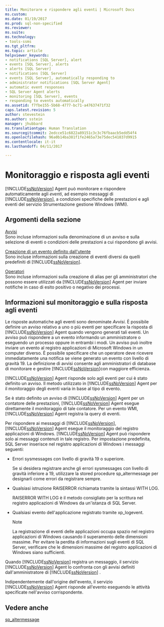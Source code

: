 ```yaml
---
title: Monitorare e rispondere agli eventi | Microsoft Docs
ms.custom: 
ms.date: 01/19/2017
ms.prod: sql-non-specified
ms.reviewer: 
ms.suite: 
ms.technology:
- tools-ssms
ms.tgt_pltfrm: 
ms.topic: article
helpviewer_keywords:
- notifications [SQL Server], alert
- events [SQL Server], alerts
- alerts [SQL Server]
- notifications [SQL Server]
- events [SQL Server], automatically responding to
- administrator notifications [SQL Server Agent]
- automatic event responses
- SQL Server Agent alerts
- monitoring [SQL Server], events
- responding to events automatically
ms.assetid: f7fbe155-5b68-4777-bc71-a47637471f32
caps.latest.revision: 5
author: stevestein
ms.author: sstein
manager: jhubbard
ms.translationtype: Human Translation
ms.sourcegitcommit: 2edcce51c6822a89151c3c3c76fbaacb5edd54f4
ms.openlocfilehash: 96a0b14ba381f1fe2465a73e75dec541037d9915
ms.contentlocale: it-it
ms.lasthandoff: 04/11/2017

---
```

# <a name="monitor-and-respond-to-events"></a>Monitoraggio e risposta agli eventi
[!INCLUDE[ssNoVersion](../../includes/ssnoversion_md.md)] Agent può monitorare e rispondere automaticamente agli *eventi*, ad esempio messaggi di [!INCLUDE[ssNoVersion](../../includes/ssnoversion_md.md)], a condizioni specifiche delle prestazioni e agli eventi del servizio Strumentazione gestione Windows (WMI).  
  
## <a name="in-this-section"></a>Argomenti della sezione  
[Avvisi](../../ssms/agent/alerts.md)  
Sono incluse informazioni sulla denominazione di un avviso e sulla selezione di eventi o condizioni delle prestazioni a cui rispondono gli avvisi.  
  
[Creazione di un evento definito dall'utente](../../ssms/agent/create-a-user-defined-event.md)  
Sono incluse informazioni sulla creazione di eventi diversi da quelli predefiniti di [!INCLUDE[ssNoVersion](../../includes/ssnoversion_md.md)].  
  
[Operatori](../../ssms/agent/operators.md)  
Sono incluse informazioni sulla creazione di alias per gli amministratori che possono essere utilizzati da [!INCLUDE[ssNoVersion](../../includes/ssnoversion_md.md)] Agent per inviare notifiche in caso di esito positivo o negativo dei processi.  
  
## <a name="about-monitoring-and-responding-to-events"></a>Informazioni sul monitoraggio e sulla risposta agli eventi  
Le risposte automatiche agli eventi sono denominate *Avvisi*. È possibile definire un avviso relativo a uno o più eventi per specificare la risposta di [!INCLUDE[ssNoVersion](../../includes/ssnoversion_md.md)] Agent quando vengono generati tali eventi. Un avviso può rispondere a un evento informando un amministratore o eseguendo un processo oppure in entrambi i modi. Un avviso può inoltre inviare un evento al registro applicazioni di Microsoft Windows in un computer diverso. È possibile specificare che un operatore deve ricevere immediatamente una notifica se viene generato un evento con livello di gravità 19. La definizione di avvisi consente agli amministratori di database di monitorare e gestire [!INCLUDE[ssNoVersion](../../includes/ssnoversion_md.md)]con maggiore efficienza.  
  
[!INCLUDE[ssNoVersion](../../includes/ssnoversion_md.md)] Agent risponde solo agli eventi per cui è stato definito un avviso. Il metodo utilizzato in [!INCLUDE[ssNoVersion](../../includes/ssnoversion_md.md)] Agent per il monitoraggio degli eventi varia in base al tipo di evento.  
  
Se è stato definito un avviso di [!INCLUDE[ssNoVersion](../../includes/ssnoversion_md.md)] Agent per un contatore delle prestazioni, [!INCLUDE[ssNoVersion](../../includes/ssnoversion_md.md)] Agent esegue direttamente il monitoraggio di tale contatore. Per un evento WMI, [!INCLUDE[ssNoVersion](../../includes/ssnoversion_md.md)] Agent registra la query di eventi.  
  
Per rispondere ai messaggi di [!INCLUDE[ssNoVersion](../../includes/ssnoversion_md.md)], [!INCLUDE[ssNoVersion](../../includes/ssnoversion_md.md)] Agent esegue il monitoraggio del registro applicazioni di Windows. [!INCLUDE[ssNoVersion](../../includes/ssnoversion_md.md)] Agent può rispondere solo ai messaggi contenuti in tale registro. Per impostazione predefinita, SQL Server inserisce nel registro applicazioni di Windows i messaggi seguenti:  
  
-   Errori sysmessages con livello di gravità 19 o superiore.  
  
    Se si desidera registrare anche gli errori sysmessages con livello di gravità inferiore a 19, utilizzare la stored procedure sp_altermessage per designarli come errori da registrare sempre.  
  
-   Qualsiasi istruzione RAISERROR richiamata tramite la sintassi WITH LOG.  
  
    RAISERROR WITH LOG è il metodo consigliato per la scrittura nel registro applicazioni di Windows da un'istanza di SQL Server.  
  
-   Qualsiasi evento dell'applicazione registrato tramite xp_logevent.  
  
    > [!NOTE]  
    > La registrazione di eventi delle applicazioni occupa spazio nel registro applicazioni di Windows causando il superamento delle dimensioni massime. Per evitare la perdita di informazioni sugli eventi di SQL Server, verificare che le dimensioni massime del registro applicazioni di Windows siano sufficienti.  
  
Quando [!INCLUDE[ssNoVersion](../../includes/ssnoversion_md.md)] registra un messaggio, il servizio [!INCLUDE[ssNoVersion](../../includes/ssnoversion_md.md)] Agent lo confronta con gli avvisi definiti dall'amministratore di [!INCLUDE[ssNoVersion](../../includes/ssnoversion_md.md)] .  
  
Indipendentemente dall'origine dell'evento, il servizio [!INCLUDE[ssNoVersion](../../includes/ssnoversion_md.md)] Agent risponde all'evento eseguendo le attività specificate nell'avviso corrispondente.  
  
## <a name="see-also"></a>Vedere anche  
[sp_altermessage](http://msdn.microsoft.com/en-us/1b28f280-8ef9-48e9-bd99-ec14d79abaca)  
  

